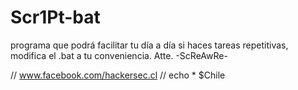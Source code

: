 # Scr1Pt-bat
programa que podrá facilitar tu día a día si haces tareas repetitivas, modifica el .bat a tu conveniencia. Atte. -ScReAwRe-

// www.facebook.com/hackersec.cl // echo * $Chile
